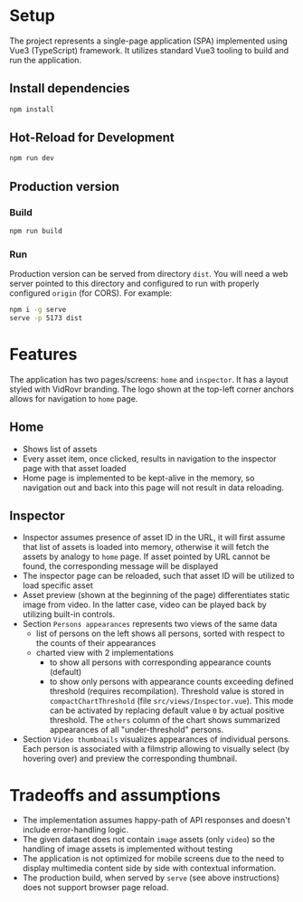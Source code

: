 # Setup

The project represents a single-page application (SPA) implemented using Vue3 (TypeScript) framework. It utilizes standard Vue3 tooling to build and run the application.

## Install dependencies

```sh
npm install
```

## Hot-Reload for Development

```sh
npm run dev
```

## Production version

### Build

```sh
npm run build
```

### Run

Production version can be served from directory `dist`. You will need a web server pointed to this directory and configured to run with properly configured `origin` (for CORS). For example:

```sh
npm i -g serve
serve -p 5173 dist
```

# Features

The application has two pages/screens: `home` and `inspector`. It has a layout styled with VidRovr branding. The logo shown at the top-left corner anchors allows for navigation to `home` page.

## Home

- Shows list of assets
- Every asset item, once clicked, results in navigation to the inspector page with that asset loaded
- Home page is implemented to be kept-alive in the memory, so navigation out and back into this page will not result in data reloading.

## Inspector

- Inspector assumes presence of asset ID in the URL, it will first assume that list of assets is loaded into memory, otherwise it will fetch the assets by analogy to `home` page. If asset pointed by URL cannot be found, the corresponding message will be displayed
- The inspector page can be reloaded, such that asset ID will be utilized to load specific asset
- Asset preview (shown at the beginning of the page) differentiates static image from video. In the latter case, video can be played back by utilizing built-in controls.
- Section `Persons appearances` represents two views of the same data
    - list of persons on the left shows all persons, sorted with respect to the counts of their appearances
    - charted view with 2 implementations
        - to show all persons with corresponding appearance counts (default)
        - to show only persons with appearance counts exceeding defined threshold (requires recompilation). Threshold value is stored in `compactChartThreshold` (file `src/views/Inspector.vue`). This mode can be activated by replacing default value `0` by actual positive  threshold. The `others` column of the chart shows summarized appearances of all "under-threshold" persons.
- Section `Video thumbnails` visualizes appearances of individual persons. Each person is associated with a filmstrip allowing to visually select (by hovering over) and preview the corresponding thumbnail.

# Tradeoffs and assumptions

- The implementation assumes happy-path of API responses and doesn't include error-handling logic.
- The given dataset does not contain `image` assets (only `video`) so the handling of image assets is implemented without testing
- The application is not optimized for mobile screens due to the need to display multimedia content side by side with contextual information. 
- The production build, when served by `serve` (see above instructions) does not support browser page reload. 

